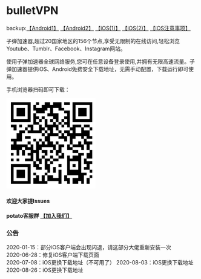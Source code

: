 # bulletVPN
backup:[【Android1】](https://zdspeed.oss-cn-shanghai.aliyuncs.com/android/biubiu_2.0.apk) [【Android2】](https://raw.githubusercontent.com/biubiunuts/bulletVPN/master/apk/biubiu_2.0.apk)  [【iOS(1)】](https://www.wnphb.com/NCRa.app) [【iOS(2)】](https://www.86scw.com/s/CZxm) [【iOS注意事项】](https://github.com/biubiunuts/bulletVPN/blob/master/iosbook.png)

子弹加速器,超过20国家地区的156个节点,享受无限制的在线访问,轻松浏览Youtube、Tumblr、Facebook、Instagram网站。

使用子弹加速器全球网络服务,您可在任意设备登录使用,并拥有无限高速流量。子弹加速器提供iOS、Android免费安全下载地址，无需手动配置，下载运行即可使用。

手机浏览器扫码即可下载：

 ![image](https://github.com/biubiunuts/bulletVPN/blob/master/code.png?raw=true)
 
 #### 欢迎大家提Issues
 
 #### potato客服群 [【加入我们】](https://pt.im/joinchat/XIjdlahspf4m58njzMh4bQ)
 
 ### 公告

2020-01-15：部分iOS客户端会出现闪退，请这部分大佬重新安装一次<br/>
2020-06-28：修复iOS客户端下载页面<br/>
2020-07-08：iOS更换下载地址（不可用了）
2020-08-03：iOS更换下载地址
2020-08-26：iOS更换下载地址





